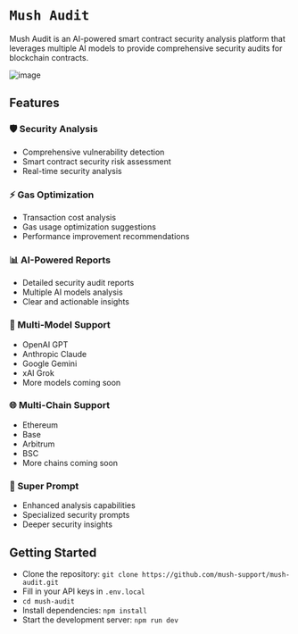 # `Mush Audit`

Mush Audit is an AI-powered smart contract security analysis platform that leverages multiple AI models to provide comprehensive security audits for blockchain contracts.

![image](https://github.com/user-attachments/assets/336fae3c-06af-4e09-a59a-3d815e1f0f53)




## Features

### 🛡️ Security Analysis
- Comprehensive vulnerability detection
- Smart contract security risk assessment
- Real-time security analysis

### ⚡ Gas Optimization
- Transaction cost analysis
- Gas usage optimization suggestions
- Performance improvement recommendations

### 📊 AI-Powered Reports
- Detailed security audit reports
- Multiple AI models analysis
- Clear and actionable insights

### 🔄 Multi-Model Support
- OpenAI GPT
- Anthropic Claude
- Google Gemini
- xAI Grok
- More models coming soon

### 🌐 Multi-Chain Support
- Ethereum
- Base
- Arbitrum
- BSC
- More chains coming soon

### 🚀 Super Prompt
- Enhanced analysis capabilities
- Specialized security prompts
- Deeper security insights

## Getting Started
- Clone the repository: ``git clone https://github.com/mush-support/mush-audit.git``
- Fill in your API keys in `.env.local`
- ``cd mush-audit``
- Install dependencies: ``npm install``
- Start the development server: ``npm run dev``
